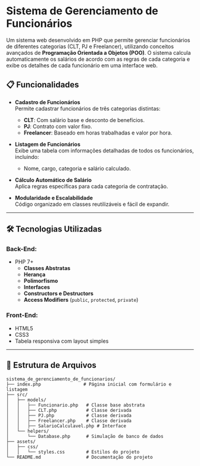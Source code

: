 # Sistema de Gerenciamento de Funcionários

Um sistema web desenvolvido em PHP que permite gerenciar funcionários de diferentes categorias (CLT, PJ e Freelancer), utilizando conceitos avançados de **Programação Orientada a Objetos (POO)**. O sistema calcula automaticamente os salários de acordo com as regras de cada categoria e exibe os detalhes de cada funcionário em uma interface web.

## 📋 Funcionalidades

- **Cadastro de Funcionários**  
  Permite cadastrar funcionários de três categorias distintas:
  - **CLT**: Com salário base e desconto de benefícios.
  - **PJ**: Contrato com valor fixo.
  - **Freelancer**: Baseado em horas trabalhadas e valor por hora.

- **Listagem de Funcionários**  
  Exibe uma tabela com informações detalhadas de todos os funcionários, incluindo:
  - Nome, cargo, categoria e salário calculado.

- **Cálculo Automático de Salário**  
  Aplica regras específicas para cada categoria de contratação.

- **Modularidade e Escalabilidade**  
  Código organizado em classes reutilizáveis e fácil de expandir.

---

## 🛠️ Tecnologias Utilizadas

### Back-End:
- PHP 7+  
  - **Classes Abstratas**  
  - **Herança**  
  - **Polimorfismo**  
  - **Interfaces**  
  - **Constructors e Destructors**  
  - **Access Modifiers** (`public`, `protected`, `private`)

### Front-End:
- HTML5
- CSS3
- Tabela responsiva com layout simples

---

## 📂 Estrutura de Arquivos

```plaintext
sistema_de_gerenciamento_de_funcionarios/
├── index.php                # Página inicial com formulário e listagem
├── src/
│   ├── models/
│   │   ├── Funcionario.php   # Classe base abstrata
│   │   ├── CLT.php           # Classe derivada
│   │   ├── PJ.php            # Classe derivada
│   │   ├── Freelancer.php    # Classe derivada
│   │   ├── SalarioCalculavel.php # Interface
│   └── helpers/
│       └── Database.php      # Simulação de banco de dados
├── assets/
│   ├── css/
│   │   └── styles.css        # Estilos do projeto
└── README.md                 # Documentação do projeto

